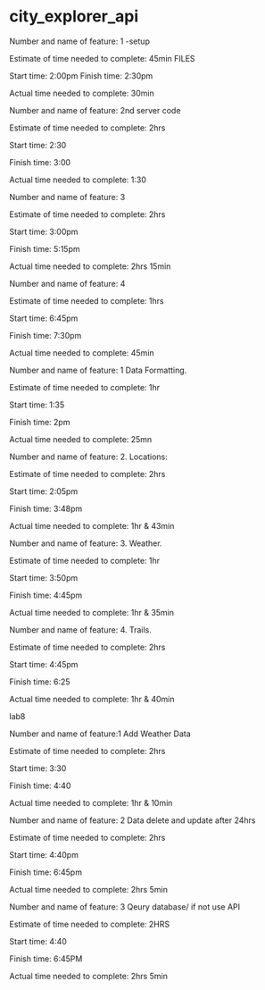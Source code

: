 # city_explorer_api
<!-- lab-06-repository -->


Number and name of feature: 1 -setup

Estimate of time needed to complete: 45min FILES

Start time: 2:00pm
Finish time: 2:30pm

Actual time needed to complete: 30min



Number and name of feature: 2nd server code

Estimate of time needed to complete: 2hrs

Start time: 2:30

Finish time: 3:00

Actual time needed to complete: 1:30




Number and name of feature: 3

Estimate of time needed to complete: 2hrs

Start time: 3:00pm

Finish time: 5:15pm

Actual time needed to complete: 2hrs 15min



Number and name of feature: 4

Estimate of time needed to complete: 1hrs

Start time: 6:45pm

Finish time: 7:30pm

Actual time needed to complete: 45min





<!-- Lab:07 - repository -->

Number and name of feature: 1 Data Formatting.

Estimate of time needed to complete: 1hr

Start time: 1:35

Finish time: 2pm

Actual time needed to complete: 25mn


Number and name of feature: 2. Locations:

Estimate of time needed to complete: 2hrs

Start time: 2:05pm

Finish time: 3:48pm

Actual time needed to complete: 1hr & 43min


Number and name of feature: 3. Weather.

Estimate of time needed to complete: 1hr

Start time: 3:50pm

Finish time: 4:45pm

Actual time needed to complete: 1hr & 35min


Number and name of feature: 4. Trails.

Estimate of time needed to complete: 2hrs

Start time: 4:45pm

Finish time: 6:25

Actual time needed to complete: 1hr & 40min


 lab8
<!-- LAB 8 REPO -->
Number and name of feature:1 Add Weather Data

Estimate of time needed to complete: 2hrs

Start time: 3:30

Finish time: 4:40

Actual time needed to complete: 1hr & 10min

Number and name of feature: 2 Data delete and update after 24hrs

Estimate of time needed to complete: 2hrs

Start time: 4:40pm

Finish time: 6:45pm

Actual time needed to complete: 2hrs 5min

Number and name of feature: 3 Qeury database/ if not use API

Estimate of time needed to complete: 2HRS

Start time: 4:40

Finish time: 6:45PM

Actual time needed to complete: 2hrs 5min

